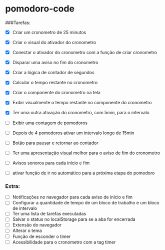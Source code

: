 # pomodoro-code

###Tarefas:

- [x] Criar um cronometro de 25 minutos
- [x] Criar o visual do ativador do cronometro
- [x] Conectar o ativador do cronometro com a função de criar cronometro
- [x] Disparar uma aviso no fim do cronometro
- [x] Criar a lógica de contador de segundos
- [x] Calcular o tempo restante no cronometro
- [x] Criar o componente do cronometro na tela
- [x] Exibir visualmente o tempo restante no componente do cronometro
- [x] Ter uma outra ativação do cronometro, com 5min, para o intervalo
- [ ] Exibir uma contagem de pomodoros
- [ ] Depois de 4 pomodoros ativar um intervalo longo de 15min
- [ ] Botão para pausar e retornar ao contador
- [ ] Ter uma apresentação visual melhor para o aviso de fim do cronometro
- [ ] Avisos sonoros para cada início e fim
- [ ] ativar função de ir no automático para a próxima etapa do pomodoro


### Extra:

- [ ] Notificações no navegador para cada aviso de início e fim
- [ ] Configurar a quantidade de tempo de um bloco de trabalho e um bloco de intervalo
- [ ] Ter uma lista de tarefas executadas
- [ ] Salvar o status no localStorage para se a aba for encerrada
- [ ] Extensão do navegador
- [ ] Alterar o tema
- [ ] Função de esconder o timer
- [ ] Acessibilidade para o cronometro com a tag timer <time>